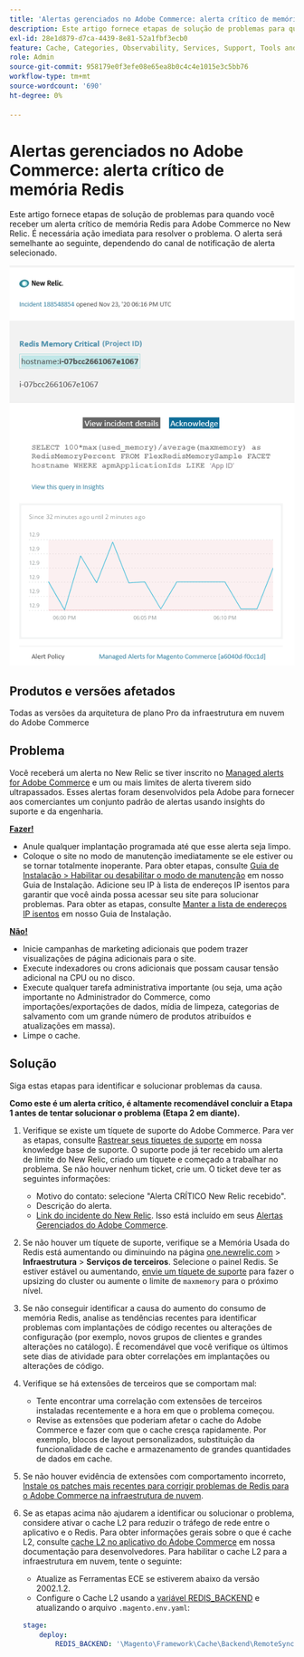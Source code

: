 ```yaml
---
title: 'Alertas gerenciados no Adobe Commerce: alerta crítico de memória Redis'
description: Este artigo fornece etapas de solução de problemas para quando você receber um alerta crítico de memória Redis para Adobe Commerce no New Relic. É necessária ação imediata para resolver o problema. O alerta será semelhante ao seguinte, dependendo do canal de notificação de alerta selecionado.
exl-id: 28e1d879-d7ca-4439-8e81-52a1fbf3ecb0
feature: Cache, Categories, Observability, Services, Support, Tools and External Services, Variables
role: Admin
source-git-commit: 958179e0f3efe08e65ea8b0c4c4e1015e3c5bb76
workflow-type: tm+mt
source-wordcount: '690'
ht-degree: 0%

---
```


# Alertas gerenciados no Adobe Commerce: alerta crítico de memória Redis

Este artigo fornece etapas de solução de problemas para quando você receber um alerta crítico de memória Redis para Adobe Commerce no New Relic. É necessária ação imediata para resolver o problema. O alerta será semelhante ao seguinte, dependendo do canal de notificação de alerta selecionado.

![new_relic_redis_memory_critical.png](assets/new_relic_redis_memory_critical.png)

## Produtos e versões afetados

Todas as versões da arquitetura de plano Pro da infraestrutura em nuvem do Adobe Commerce

## Problema

Você receberá um alerta no New Relic se tiver inscrito no [Managed alerts for Adobe Commerce](/help/support-tools/managed-alerts-for-adobe-commerce/managed-alerts-for-magento-commerce.md) e um ou mais limites de alerta tiverem sido ultrapassados. Esses alertas foram desenvolvidos pela Adobe para fornecer aos comerciantes um conjunto padrão de alertas usando insights do suporte e da engenharia.

**<u>Fazer!</u>**

* Anule qualquer implantação programada até que esse alerta seja limpo.
* Coloque o site no modo de manutenção imediatamente se ele estiver ou se tornar totalmente inoperante. Para obter etapas, consulte [Guia de Instalação > Habilitar ou desabilitar o modo de manutenção](/docs/commerce-operations/installation-guide/tutorials/maintenance-mode.html#enable-or-disable-maintenance-mode-1) em nosso Guia de Instalação. Adicione seu IP à lista de endereços IP isentos para garantir que você ainda possa acessar seu site para solucionar problemas. Para obter as etapas, consulte [Manter a lista de endereços IP isentos](/docs/commerce-operations/installation-guide/tutorials/maintenance-mode.html#maintain-the-list-of-exempt-ip-addresses) em nosso Guia de Instalação.

**<u>Não!</u>**

* Inicie campanhas de marketing adicionais que podem trazer visualizações de página adicionais para o site.
* Execute indexadores ou crons adicionais que possam causar tensão adicional na CPU ou no disco.
* Execute qualquer tarefa administrativa importante (ou seja, uma ação importante no Administrador do Commerce, como importações/exportações de dados, mídia de limpeza, categorias de salvamento com um grande número de produtos atribuídos e atualizações em massa).
* Limpe o cache.

## Solução

Siga estas etapas para identificar e solucionar problemas da causa.

**Como este é um alerta crítico, é altamente recomendável concluir a Etapa 1 antes de tentar solucionar o problema (Etapa 2 em diante).**

1. Verifique se existe um tíquete de suporte do Adobe Commerce. Para ver as etapas, consulte [Rastrear seus tíquetes de suporte](/help/help-center-guide/help-center/magento-help-center-user-guide.md#track-tickets) em nossa knowledge base de suporte. O suporte pode já ter recebido um alerta de limite do New Relic, criado um tíquete e começado a trabalhar no problema. Se não houver nenhum ticket, crie um. O ticket deve ter as seguintes informações:

   * Motivo do contato: selecione &quot;Alerta CRÍTICO New Relic recebido&quot;.
   * Descrição do alerta.
   * [Link do incidente do New Relic](https://docs.newrelic.com/docs/alerts-applied-intelligence/new-relic-alerts/alert-incidents/view-violation-event-details-incidents/). Isso está incluído em seus [Alertas Gerenciados do Adobe Commerce](/help/support-tools/managed-alerts-for-adobe-commerce/managed-alerts-for-magento-commerce.md).

1. Se não houver um tíquete de suporte, verifique se a Memória Usada do Redis está aumentando ou diminuindo na página [one.newrelic.com](https://login.newrelic.com) > **Infraestrutura** > **Serviços de terceiros**. Selecione o painel Redis. Se estiver estável ou aumentando, [envie um tíquete de suporte](/help/help-center-guide/help-center/magento-help-center-user-guide.md#submit-ticket) para fazer o upsizing do cluster ou aumente o limite de `maxmemory` para o próximo nível.
1. Se não conseguir identificar a causa do aumento do consumo de memória Redis, analise as tendências recentes para identificar problemas com implantações de código recentes ou alterações de configuração (por exemplo, novos grupos de clientes e grandes alterações no catálogo). É recomendável que você verifique os últimos sete dias de atividade para obter correlações em implantações ou alterações de código.
1. Verifique se há extensões de terceiros que se comportam mal:

   * Tente encontrar uma correlação com extensões de terceiros instaladas recentemente e a hora em que o problema começou.
   * Revise as extensões que poderiam afetar o cache do Adobe Commerce e fazer com que o cache cresça rapidamente. Por exemplo, blocos de layout personalizados, substituição da funcionalidade de cache e armazenamento de grandes quantidades de dados em cache.

1. Se não houver evidência de extensões com comportamento incorreto, [Instale os patches mais recentes para corrigir problemas de Redis para o Adobe Commerce na infraestrutura de nuvem](/help/troubleshooting/miscellaneous/install-latest-patches-to-fix-magento-redis-issues.md).
1. Se as etapas acima não ajudarem a identificar ou solucionar o problema, considere ativar o cache L2 para reduzir o tráfego de rede entre o aplicativo e o Redis. Para obter informações gerais sobre o que é cache L2, consulte [cache L2 no aplicativo do Adobe Commerce](/docs/commerce-operations/configuration-guide/cache/level-two-cache.html) em nossa documentação para desenvolvedores. Para habilitar o cache L2 para a infraestrutura em nuvem, tente o seguinte:

   * Atualize as Ferramentas ECE se estiverem abaixo da versão 2002.1.2.
   * Configure o Cache L2 usando a [variável REDIS\_BACKEND](/docs/commerce-cloud-service/user-guide/configure/env/stage/variables-deploy.html#redis_backend) e atualizando o arquivo `.magento.env.yaml`:

   ```yaml
   stage:
       deploy:
           REDIS_BACKEND: '\Magento\Framework\Cache\Backend\RemoteSynchronizedCache'
   ```
